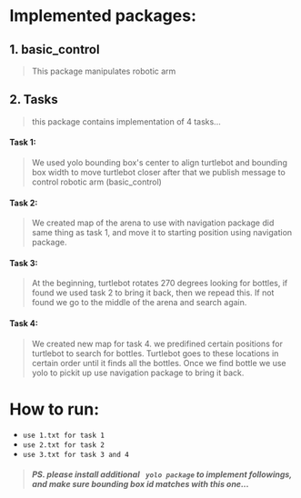 # Implemented packages:

## 1. basic_control

> This package manipulates robotic arm
## 2. Tasks

> this package contains implementation of 4 tasks...

#### Task 1:

> We used yolo bounding box's center to align turtlebot and bounding box width to move turtlebot closer after that we publish message to control robotic arm (basic_control)
#### Task 2:
		
> We created map of the arena to use with navigation package did same thing as task 1, and move it to starting position using navigation package. 

#### Task 3:
> At the beginning, turtlebot rotates 270 degrees looking for bottles, if found we used task 2 to bring it back, then we repead this. If not found we go to the middle of the arena and search again.
#### Task 4:
> We created new map for task 4. we predifined certain positions for turtlebot to search for bottles. Turtlebot goes to these locations in certain order until it finds all the bottles. Once we find bottle we use yolo to pickit up use navigation package to bring it back. 
			
# How to run:
- ` use 1.txt for task 1 `
- `use 2.txt for task 2`
- `use 3.txt for task 3 and 4 ` 


> ##### PS. please install additional ` yolo package`  to implement followings, and make sure bounding box id matches with this one...
